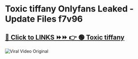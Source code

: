 
 # Toxic tiffany Onlyfans Leaked - Update Files f7v96

## <h2><a href="https://clipsfans.com/Toxic_tiffany&ref=git">🔗 Click to LINKS ⏩⏩ 👉 🟢 Toxic tiffany </a></h2>

<a href="https://clipsfans.com/Toxic_tiffany&ref=git" rel="nofollow" data-target="animated-image.originalLink"><img src="https://i.ibb.co.com/xMMVF88/686577567.gif" alt="Viral Video Original" style="max-width: 100%; display: inline-block;" data-target="animated-image.originalImage"></a>


